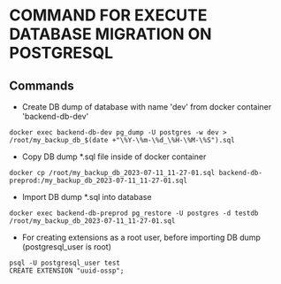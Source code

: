 # COMMAND FOR EXECUTE DATABASE MIGRATION ON POSTGRESQL

## Commands
- Create DB dump of database with name 'dev' from docker container 'backend-db-dev'
```
docker exec backend-db-dev pg_dump -U postgres -w dev > /root/my_backup_db_$(date +"\%Y-\%m-\%d_\%H-\%M-\%S").sql
```
- Copy DB dump *.sql file inside of docker container
```
docker cp /root/my_backup_db_2023-07-11_11-27-01.sql backend-db-preprod:/my_backup_db_2023-07-11_11-27-01.sql
```
- Import DB dump *.sql into database
```
docker exec backend-db-preprod pg_restore -U postgres -d testdb /root/my_backup_db_2023-07-11_11-27-01.sql
```
- For creating extensions as a root user, before importing DB dump (postgresql_user is root)
```
psql -U postgresql_user test
CREATE EXTENSION "uuid-ossp";
```
